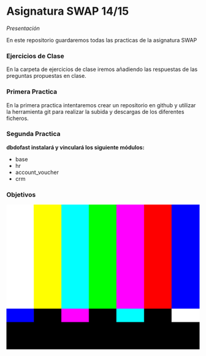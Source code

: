 Asignatura SWAP 14/15
=====================
*Presentación*

En este repositorio guardaremos todas las practicas de la asignatura SWAP

### Ejercicios de Clase
En la carpeta de ejercicios de clase iremos añadiendo las respuestas de las preguntas propuestas en clase.

### Primera Practica
En la primera practica intentaremos crear un repositorio en github y utilizar la herramienta git para realizar la subida y descargas de los diferentes ficheros.

### Segunda Practica
**dbdofast instalará y vinculará los siguiente módulos:**
* base
* hr
* account_voucher
* crm

### Objetivos
![Imagen de Prueba](/resources/prueba.jpg)
